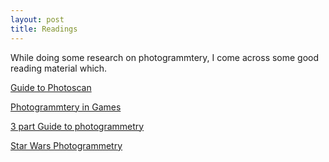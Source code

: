 ```yaml
---
layout: post
title: Readings
---
```


While doing some research on photogrammtery, I come across some good reading material which.

[Guide to Photoscan](http://bertrand-benoit.com/blog/the-poor-mans-guide-to-photogrammetry/ "Guide to Photoscan")


[Photogrammtery in Games](http://www.theastronauts.com/2014/03/visual-revolution-vanishing-ethan-carter/ "Photogrammetry in Games")


[3 part Guide to photogrammetry](http://steamcommunity.com/games/250820/announcements/detail/117448248511524033 "3 part guide to photogrammetry")


[Star Wars Photogrammetry](http://starwars.ea.com/starwars/battlefront/news/how-we-used-photogrammetry "Star Wars Photogrammetry")